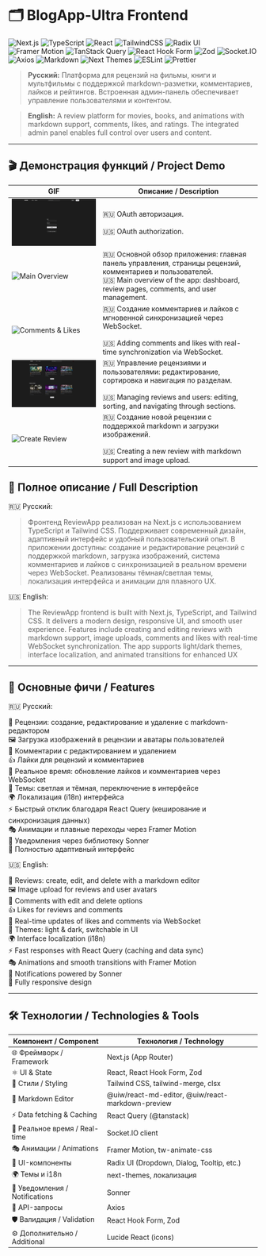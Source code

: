 # 🗂 BlogApp-Ultra Frontend

![Next.js](https://img.shields.io/badge/Frontend-Next.js-black?logo=nextdotjs)
![TypeScript](https://img.shields.io/badge/Language-TypeScript-3178C6?logo=typescript)
![React](https://img.shields.io/badge/Framework-React-61DAFB?logo=react)
![TailwindCSS](https://img.shields.io/badge/Styling-TailwindCSS-38B2AC?logo=tailwindcss)
![Radix UI](https://img.shields.io/badge/UI-Radix_UI-161618?logo=radix-ui)
![Framer Motion](https://img.shields.io/badge/Animation-Framer_Motion-0055FF?logo=framer)
![TanStack Query](https://img.shields.io/badge/State-TanStack_Query-FF4154?logo=reactquery)
![React Hook Form](https://img.shields.io/badge/Forms-React_Hook_Form-EC5990?logo=reacthookform)
![Zod](https://img.shields.io/badge/Validation-Zod-3068B7?logo=zod)
![Socket.IO](https://img.shields.io/badge/Websockets-Socket.IO-010101?logo=socketdotio)
![Axios](https://img.shields.io/badge/HTTP-Axios-5A29E4?logo=axios)
![Markdown](https://img.shields.io/badge/Markdown-MD_Editor-000000?logo=markdown)
![Next Themes](https://img.shields.io/badge/Themes-Next_Themes-111111?logo=vercel)
![ESLint](https://img.shields.io/badge/Lint-ESLint-4B32C3?logo=eslint)
![Prettier](https://img.shields.io/badge/Format-Prettier-F7B93E?logo=prettier)

> **Русский:** Платформа для рецензий на фильмы, книги и мультфильмы с поддержкой markdown-разметки, комментариев, лайков и рейтингов. Встроенная админ-панель обеспечивает управление пользователями и контентом.

> **English:** A review platform for movies, books, and animations with markdown support, comments, likes, and ratings. The integrated admin panel enables full control over users and content.

---

## 🎬 Демонстрация функций / Project Demo

| GIF                                           | Описание / Description |
|-----------------------------------------------|------------------------|
| ![OAuth](./assets/BlogApp-Auth.gif)           | 🇷🇺 OAuth авторизация. <br><br> 🇺🇸 OAuth authorization. |
| ![Main Overview](./assets/BlogApp-Main1.gif) | 🇷🇺 Основной обзор приложения: главная панель управления, страницы рецензий, комментариев и пользователей. <br> 🇺🇸 Main overview of the app: dashboard, review pages, comments, and user management. |
| ![Comments & Likes](./assets/BlogApp-Comments.gif) | 🇷🇺 Создание комментариев и лайков с мгновенной синхронизацией через WebSocket. <br><br> 🇺🇸 Adding comments and likes with real-time synchronization via WebSocket. |
| ![Main Overview](./assets/BlogApp-Main2.gif) | 🇷🇺 Управление рецензиями и пользователями: редактирование, сортировка и навигация по разделам. <br><br> 🇺🇸 Managing reviews and users: editing, sorting, and navigating through sections. |
| ![Create Review](./assets/BlogApp-Create.gif) | 🇷🇺 Создание новой рецензии с поддержкой markdown и загрузки изображений. <br><br> 🇺🇸 Creating a new review with markdown support and image upload. |

## 🔹 Полное описание / Full Description

🇷🇺 Русский:
> Фронтенд ReviewApp реализован на Next.js с использованием TypeScript и Tailwind CSS. Поддерживает современный дизайн, адаптивный интерфейс и удобный пользовательский опыт. В приложении доступны: создание и редактирование рецензий с поддержкой markdown, загрузка изображений, система комментариев и лайков с синхронизацией в реальном времени через WebSocket. Реализованы тёмная/светлая темы, локализация интерфейса и анимации для плавного UX.

🇺🇸 English:
> The ReviewApp frontend is built with Next.js, TypeScript, and Tailwind CSS. It delivers a modern design, responsive UI, and smooth user experience. Features include creating and editing reviews with markdown support, image uploads, comments and likes with real-time WebSocket synchronization. The app supports light/dark themes, interface localization, and animated transitions for enhanced UX
---

## 📌 Основные фичи / Features

🇷🇺 Русский:

📝 Рецензии: создание, редактирование и удаление с markdown-редактором <br>
🖼 Загрузка изображений в рецензии и аватары пользователей<br>
💬 Комментарии с редактированием и удалением<br>
👍 Лайки для рецензий и комментариев<br>
🔄 Реальное время: обновление лайков и комментариев через WebSocket<br>
🎨 Темы: светлая и тёмная, переключение в интерфейсе<br>
🌍 Локализация (i18n) интерфейса<br>
⚡ Быстрый отклик благодаря React Query (кеширование и синхронизация данных)<br>
🎭 Анимации и плавные переходы через Framer Motion<br>
🔔 Уведомления через библиотеку Sonner<br>
📱 Полностью адаптивный интерфейс<br>

🇺🇸 English:

📝 Reviews: create, edit, and delete with a markdown editor<br>
🖼 Image upload for reviews and user avatars<br>
💬 Comments with edit and delete options<br>
👍 Likes for reviews and comments<br>
🔄 Real-time updates of likes and comments via WebSocket<br>
🎨 Themes: light & dark, switchable in UI<br>
🌍 Interface localization (i18n)<br>
⚡ Fast responses with React Query (caching and data sync)<br>
🎭 Animations and smooth transitions with Framer Motion<br>
🔔 Notifications powered by Sonner<br>
📱 Fully responsive design<br>

---

## 🛠 Технологии / Technologies & Tools

| Компонент / Component          | Технология / Technology                           |
| ------------------------------ | ------------------------------------------------- |
| 🌐 Фреймворк / Framework       | Next.js (App Router)                              |
| ⚛️ UI & State                  | React, React Hook Form, Zod                       |
| 🎨 Стили / Styling             | Tailwind CSS, tailwind-merge, clsx                |
| 📝 Markdown Editor             | @uiw/react-md-editor, @uiw/react-markdown-preview |
| ⚡ Data fetching & Caching      | React Query (@tanstack)                           |
| 🔄 Реальное время / Real-time  | Socket.IO client                                  |
| 🎭 Анимации / Animations       | Framer Motion, tw-animate-css                     |
| 🎨 UI-компоненты               | Radix UI (Dropdown, Dialog, Tooltip, etc.)        |
| 🌍 Темы и i18n                 | next-themes, локализация                          |
| 🔔 Уведомления / Notifications | Sonner                                            |
| 📡 API-запросы                 | Axios                                             |
| 🛡 Валидация / Validation      | React Hook Form, Zod                              |
| ⚙️ Дополнительно / Additional  | Lucide React (icons)                              |

